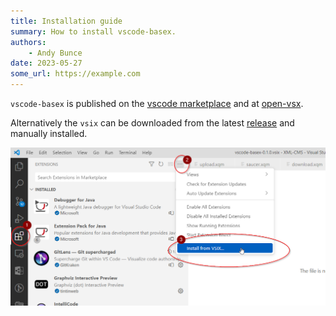 ```yaml
---
title: Installation guide
summary: How to install vscode-basex.
authors:
    - Andy Bunce
date: 2023-05-27
some_url: https://example.com
---
```


`vscode-basex` is published on the [vscode marketplace](https://marketplace.visualstudio.com/items?itemName=quodatum.vscode-basex)
and at [open-vsx](https://open-vsx.org/extension/quodatum/vscode-basex).

Alternatively the `vsix` can be downloaded from the latest [release](https://github.com/Quodatum/vscode-basex/releases)  and manually installed.

![image](installation.png)

 